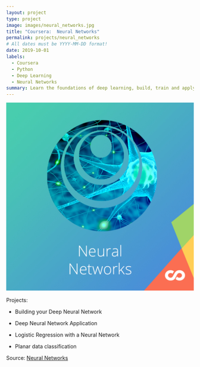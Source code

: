 ```yaml
---
layout: project
type: project
image: images/neural_networks.jpg
title: "Coursera:  Neural Networks"
permalink: projects/neural_networks
# All dates must be YYYY-MM-DD format!
date: 2019-10-01
labels:
  - Coursera
  - Python
  - Deep Learning
  - Neural Networks
summary: Learn the foundations of deep learning, build, train and apply fully connected deep neural networks
---
```


<img class="ui medium right floated rounded image" src="../images/neural_networks.jpg">

Projects:
  * Building your Deep Neural Network
 
  * Deep Neural Network Application
 
  * Logistic Regression with a Neural Network 
 
  * Planar data classification 

Source: <a href="https://github.com/GuilhermeBrejeiro/Deep-Learning-Specialization/tree/master/Neural%20Networks%20and%20Deep%20Learning"><i class="large github icon"></i>Neural Networks</a>
